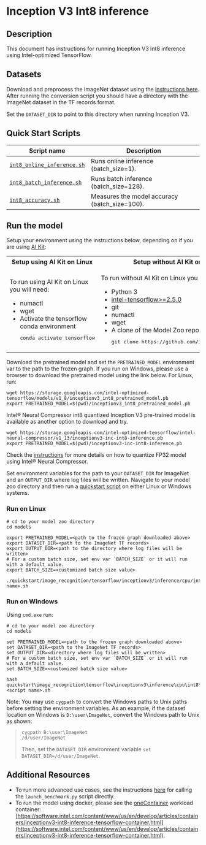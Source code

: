 <!--- 0. Title -->
# Inception V3 Int8 inference

<!-- 10. Description -->
## Description

This document has instructions for running Inception V3 Int8 inference using
Intel-optimized TensorFlow.

<!--- 30. Datasets -->
## Datasets

Download and preprocess the ImageNet dataset using the [instructions here](/datasets/imagenet/README.md).
After running the conversion script you should have a directory with the
ImageNet dataset in the TF records format.

Set the `DATASET_DIR` to point to this directory when running Inception V3.

<!--- 40. Quick Start Scripts -->
## Quick Start Scripts

| Script name | Description |
|-------------|-------------|
| [`int8_online_inference.sh`](/quickstart/image_recognition/tensorflow/inceptionv3/inference/cpu/int8/int8_online_inference.sh) | Runs online inference (batch_size=1). |
| [`int8_batch_inference.sh`](/quickstart/image_recognition/tensorflow/inceptionv3/inference/cpu/int8/int8_batch_inference.sh) | Runs batch inference (batch_size=128). |
| [`int8_accuracy.sh`](/quickstart/image_recognition/tensorflow/inceptionv3/inference/cpu/int8/int8_accuracy.sh) | Measures the model accuracy (batch_size=100). |

<!--- 50. AI Kit -->
## Run the model

Setup your environment using the instructions below, depending on if you are
using [AI Kit](/docs/general/tensorflow/AIKit.md):

<table>
  <tr>
    <th>Setup using AI Kit on Linux</th>
    <th>Setup without AI Kit on Linux</th>
    <th>Setup without AI Kit on Windows</th>
  </tr>
  <tr>
    <td>
      <p>To run using AI Kit on Linux you will need:</p>
      <ul>
        <li>numactl
        <li>wget
        <li>Activate the tensorflow conda environment
        <pre>conda activate tensorflow</pre>
      </ul>
    </td>
    <td>
      <p>To run without AI Kit on Linux you will need:</p>
      <ul>
        <li>Python 3
        <li><a href="https://pypi.org/project/intel-tensorflow/">intel-tensorflow>=2.5.0</a>
        <li>git
        <li>numactl
        <li>wget
        <li>A clone of the Model Zoo repo<br />
        <pre>git clone https://github.com/IntelAI/models.git</pre>
      </ul>
    </td>
    <td>
      <p>To run without AI Kit on Windows you will need:</p>
      <ul>
        <li><a href="/docs/general/Windows.md">Intel Model Zoo on Windows Systems prerequisites</a>
        <li>A clone of the Model Zoo repo<br />
        <pre>git clone https://github.com/IntelAI/models.git</pre>
      </ul>
    </td>
  </tr>
</table>

Download the pretrained model and set the
`PRETRAINED_MODEL` environment var to the path to the frozen graph.
If you run on Windows, please use a browser to download the pretrained model using the link below.
For Linux, run:
```
wget https://storage.googleapis.com/intel-optimized-tensorflow/models/v1_8/inceptionv3_int8_pretrained_model.pb
export PRETRAINED_MODEL=$(pwd)/inceptionv3_int8_pretrained_model.pb
```
Intel® Neural Compressor int8 quantized Inception V3 pre-trained model is available as another option to download and try.
```
wget https://storage.googleapis.com/intel-optimized-tensorflow/intel-neural-compressor/v1_13/inceptionv3-inc-int8-inference.pb
export PRETRAINED_MODEL=$(pwd)/inceptionv3-inc-int8-inference.pb
```
Check the [instructions](/quickstart/image_recognition/tensorflow/generate_int8/README.md) for more details on how to quantize FP32 model using Intel® Neural Compressor.

Set environment variables for the path to your `DATASET_DIR` for ImageNet
and an `OUTPUT_DIR` where log files will be written. Navigate to your
model zoo directory and then run a [quickstart script](#quick-start-scripts) on either Linux or Windows systems.

### Run on Linux
```
# cd to your model zoo directory
cd models

export PRETRAINED_MODEL=<path to the frozen graph downloaded above>
export DATASET_DIR=<path to the ImageNet TF records>
export OUTPUT_DIR=<path to the directory where log files will be written>
# For a custom batch size, set env var `BATCH_SIZE` or it will run with a default value.
export BATCH_SIZE=<customized batch size value>

./quickstart/image_recognition/tensorflow/inceptionv3/inference/cpu/int8/<script name>.sh
```

### Run on Windows
Using `cmd.exe` run:
```
# cd to your model zoo directory
cd models

set PRETRAINED_MODEL=<path to the frozen graph downloaded above>
set DATASET_DIR=<path to the ImageNet TF records>
set OUTPUT_DIR=<directory where log files will be written>
# For a custom batch size, set env var `BATCH_SIZE` or it will run with a default value.
set BATCH_SIZE=<customized batch size value>

bash quickstart\image_recognition\tensorflow\inceptionv3\inference\cpu\int8\<script name>.sh
```
Note: You may use `cygpath` to convert the Windows paths to Unix paths before setting the environment variables. 
As an example, if the dataset location on Windows is `D:\user\ImageNet`, convert the Windows path to Unix as shown:
> ```
> cygpath D:\user\ImageNet
> /d/user/ImageNet
>```
>Then, set the `DATASET_DIR` environment variable `set DATASET_DIR=/d/user/ImageNet`.

<!--- 90. Resource Links-->
## Additional Resources

* To run more advanced use cases, see the instructions [here](Advanced.md)
  for calling the `launch_benchmark.py` script directly.
* To run the model using docker, please see the [oneContainer](http://software.intel.com/containers)
  workload container:<br />
  [https://software.intel.com/content/www/us/en/develop/articles/containers/inceptionv3-int8-inference-tensorflow-container.html](https://software.intel.com/content/www/us/en/develop/articles/containers/inceptionv3-int8-inference-tensorflow-container.html).

